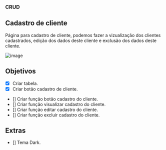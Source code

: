 ### CRUD

## Cadastro de cliente 
Página para cadastro de cliente, podemos fazer a vizualização dos clientes cadastrados, edição dos dados deste cliente e exclusão dos dados deste cliente.

![image](https://user-images.githubusercontent.com/53497771/219008873-b6dc65fb-8b46-43d8-9460-bb2be0c6f1db.png)

## Objetivos
- [X] Criar tabela.
- [X] Criar botão cadastro de cliente.
- [] Criar função botão cadastro do cliente.
- [] Criar função visualizar cadastro do cliente.
- [] Criar função editar cadastro do cliente.
- [] Criar função excluir cadastro do cliente.

## Extras

- [] Tema Dark.


